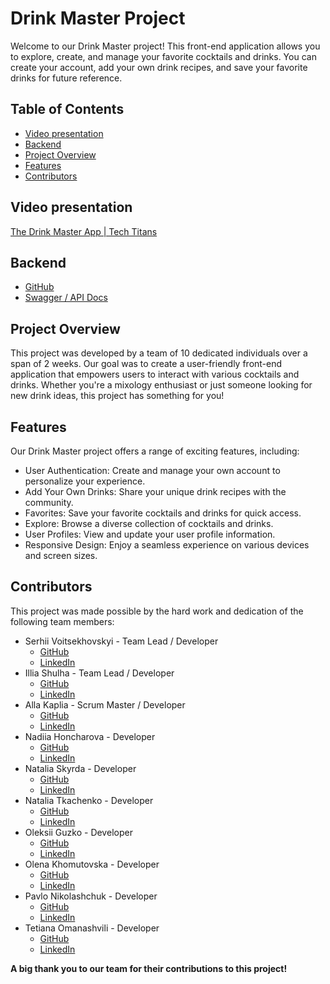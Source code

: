 # Drink Master Project
Welcome to our Drink Master project! This front-end application allows you to explore, create, and manage your favorite cocktails and drinks. You can create your account, add your own drink recipes, and save your favorite drinks for future reference.

## Table of Contents
- [Video presentation](#video-presentation)
- [Backend](#backend)
- [Project Overview](#project-overview)
- [Features](#features)
- [Contributors](#contributors)

## <a id="video-presentation">Video presentation</a>
[The Drink Master App | Tech Titans](https://youtu.be/cGbgcujXnaw)

## <a id="backend">Backend</a>
- [GitHub](https://github.com/svoits/drink-master-backend)
- [Swagger / API Docs](https://drink-master-api.onrender.com/api-docs/)

## <a id="project-overview">Project Overview</a>
This project was developed by a team of 10 dedicated individuals over a span of 2 weeks. Our goal was to create a user-friendly front-end application that empowers users to interact with various cocktails and drinks. Whether you're a mixology enthusiast or just someone looking for new drink ideas, this project has something for you!

## <a id="features">Features</a>
Our Drink Master project offers a range of exciting features, including:

- User Authentication: Create and manage your own account to personalize your experience.
- Add Your Own Drinks: Share your unique drink recipes with the community.
- Favorites: Save your favorite cocktails and drinks for quick access.
- Explore: Browse a diverse collection of cocktails and drinks.
- User Profiles: View and update your user profile information.
- Responsive Design: Enjoy a seamless experience on various devices and screen sizes.

## <a id="contributors">Contributors</a>
This project was made possible by the hard work and dedication of the following team members:

- Serhii Voitsekhovskyi - Team Lead / Developer
   - [GitHub](https://github.com/svoits)
   - [LinkedIn](https://www.linkedin.com/in/voitsekhovskyi/)
- Illia Shulha - Team Lead / Developer
   - [GitHub](https://github.com/cutestsun)
   - [LinkedIn](https://www.linkedin.com/in/illia-shulha-511155272/)
- Alla Kaplia - Scrum Master / Developer
   - [GitHub](https://github.com/AllaKaplia)
   - [LinkedIn](https://www.linkedin.com/in/alla-kaplia)
- Nadiia Honcharova - Developer
   - [GitHub](https://github.com/NGanch)
   - [LinkedIn](https://www.linkedin.com/in/nadiia-honcharova-b120ab22a/)
- Natalia Skyrda - Developer
   - [GitHub](https://github.com/talask)
   - [LinkedIn](https://www.linkedin.com/in/natalia-skyrda-aa8069171)
- Natalia Tkachenko - Developer
   - [GitHub](https://github.com/nataprofits)
   - [LinkedIn](https://www.linkedin.com/in/natalia-tkachenko/)
- Oleksii Guzko - Developer
   - [GitHub](https://github.com/A-lex-G)
   - [LinkedIn](https://www.linkedin.com/in/a-lex-g/)
- Olena Khomutovska - Developer
   - [GitHub](https://github.com/Helen-A-lex)
   - [LinkedIn](https://www.linkedin.com/in/olena-khomutovska-864023262/)
- Pavlo Nikolashchuk - Developer
   - [GitHub](https://github.com/nikolashchuk)
   - [LinkedIn](https://www.linkedin.com/in/pavlo-nikolashchuk/)
- Tetiana Omanashvili - Developer
   - [GitHub](https://github.com/tetianaom)
   - [LinkedIn](https://www.linkedin.com/in/omanashvili/)

**A big thank you to our team for their contributions to this project!**
